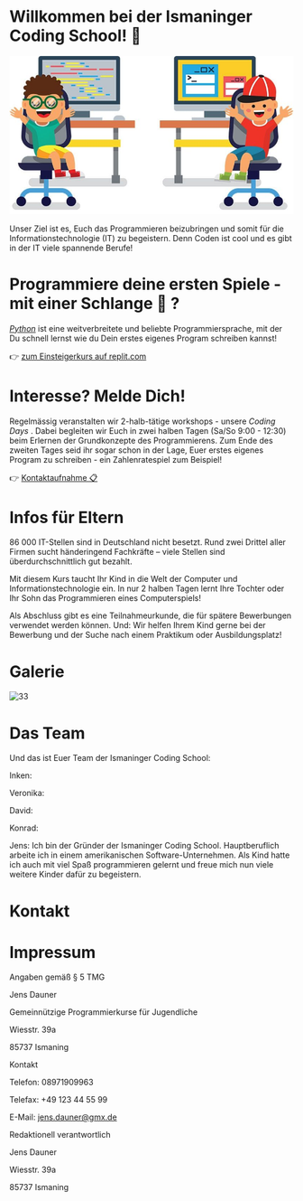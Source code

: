 # Willkommen bei der Ismaninger Coding School! :tada:

![Coding Kids](assets/img/codingkids.jpeg)

Unser Ziel ist es, Euch das Programmieren beizubringen und somit für die Informationstechnologie (IT) zu begeistern. Denn Coden ist cool und es gibt in der IT viele spannende Berufe!
# Programmiere deine ersten Spiele - mit einer Schlange :snake: ?

[_Python_](python.org) ist eine weitverbreitete und beliebte Programmiersprache, mit der Du schnell lernst wie du Dein erstes eigenes Program schreiben kannst!

👉 [zum Einsteigerkurs auf replit.com](https://replit.com/@DavidHeereman/Zahlenratespiel-interaktiv)


# Interesse? Melde Dich!

Regelmässig veranstalten wir 2-halb-tätige workshops - unsere _Coding Days_ . Dabei begleiten wir Euch in zwei halben Tagen (Sa/So 9:00 - 12:30) beim Erlernen der Grundkonzepte des Programmierens. Zum Ende des zweiten Tages seid ihr sogar schon in der Lage, Euer erstes eigenes Program zu schreiben - ein Zahlenratespiel zum Beispiel!

👉 [Kontaktaufnahme 📋](mailto:coding.ismaning@gmail.com?Subject=Anmeldung%20zu%20Coding%20Days&Body=Name%20des%20Kindes:%0D%0AAlter%20des%20Kindes:%0D%0ASchule:)
# Infos für Eltern

86 000 IT-Stellen sind in Deutschland nicht besetzt. Rund zwei Drittel aller Firmen sucht händeringend Fachkräfte – viele Stellen sind überdurchschnittlich gut bezahlt. 

Mit diesem Kurs taucht Ihr Kind in die Welt der Computer und Informationstechnologie ein. In nur 2 halben Tagen lernt Ihre Tochter oder Ihr Sohn das Programmieren eines Computerspiels!

Als Abschluss gibt es eine Teilnahmeurkunde, die für spätere Bewerbungen verwendet werden können. Und: Wir helfen Ihrem Kind gerne bei der Bewerbung und der Suche nach einem Praktikum oder Ausbildungsplatz!


# Galerie
![33](https://user-images.githubusercontent.com/100297303/192149045-3160459f-fef4-49b8-8c79-6dba25660eea.jpeg)


# Das Team

Und das ist Euer  Team der Ismaninger Coding School:

Inken:


Veronika:


David:

Konrad:

Jens:
Ich bin der Gründer der Ismaninger Coding School. Hauptberuflich arbeite ich in einem amerikanischen Software-Unternehmen. Als Kind hatte ich auch mit viel Spaß programmieren gelernt und freue mich nun viele weitere Kinder dafür zu begeistern.


# Kontakt

# Impressum

Angaben gemäß § 5 TMG

Jens Dauner

Gemeinnützige Programmierkurse für Jugendliche

Wiesstr. 39a

85737 Ismaning


Kontakt

Telefon: 08971909963

Telefax: +49 123 44 55 99

E-Mail: jens.dauner@gmx.de


Redaktionell verantwortlich


Jens Dauner

Wiesstr. 39a

85737 Ismaning

